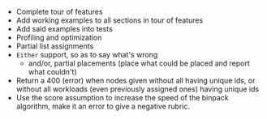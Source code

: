 - Complete tour of features
- Add working examples to all sections in tour of features
- Add said examples into tests
- Profiling and optimization
- Partial list assignments
- ``Either`` support, so as to say what's wrong
  - and/or, partial placements (place what could be placed and report what
    couldn't)
- Return a 400 (error) when nodes given without all having unique ids, or
  without all workloads (even previously assigned ones) having unique ids
- Use the score assumption to increase the speed of the binpack algorithm,
  make it an error to give a negative rubric.
